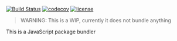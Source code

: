 [![Build Status](https://futagoza.visualstudio.com/jcc/_apis/build/status/jcc-ci?branchName=master)](https://futagoza.visualstudio.com/jcc/_build/latest?definitionId=1?branchName=master)
[![codecov](https://codecov.io/gh/futagoza/jcc/branch/master/graph/badge.svg)](https://codecov.io/gh/futagoza/jcc)
[![license](https://img.shields.io/badge/license-mit-blue.svg)](https://opensource.org/licenses/MIT)

> WARNING: This is a WIP, currently it does not bundle anything

This is a JavaScript package bundler
